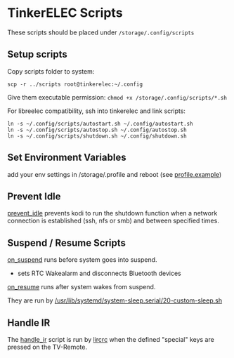 # TinkerELEC Scripts

These scripts should be placed under `/storage/.config/scripts`

## Setup scripts

Copy scripts folder to system:
```
scp -r ../scripts root@tinkerelec:~/.config
```

Give them executable permission: `chmod +x /storage/.config/scripts/*.sh`

For libreelec compatibility, ssh into tinkerelec and link scripts:
```
ln -s ~/.config/scripts/autostart.sh ~/.config/autostart.sh
ln -s ~/.config/scripts/autostop.sh ~/.config/autostop.sh
ln -s ~/.config/scripts/shutdown.sh ~/.config/shutdown.sh
```

## Set Environment Variables

add your env settings in /storage/.profile and reboot (see [profile.example](../profile.example))

## Prevent Idle

[prevent_idle](prevent_idle.sh) prevents kodi to run the shutdown function when a network connection is established (ssh, nfs or smb) and between specified times.

## Suspend / Resume Scripts

[on_suspend](on_suspend.sh) runs before system goes into suspend.
- sets RTC Wakealarm and disconnects Bluetooth devices

[on_resume](on_resume.sh) runs after system wakes from suspend.

They are run by [/usr/lib/systemd/system-sleep.serial/20-custom-sleep.sh](https://github.com/s7a7ic/TinkerELEC/blob/master/packages/mediacenter/kodi/sleep.d.serial/20-custom-sleep.sh)

## Handle IR

The [handle_ir](handle_ir.sh) script is run by [lircrc](../ir-receiver/lircrc) when the defined "special" keys are pressed on the TV-Remote.

